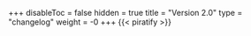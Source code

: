 +++
disableToc = false
hidden = true
title = "Version 2.0"
type = "changelog"
weight = -0
+++
{{< piratify >}}
